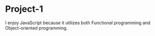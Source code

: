 # Project-1

I enjoy JavaScript because it utilizes both Functional programming and Object-oriented programming.